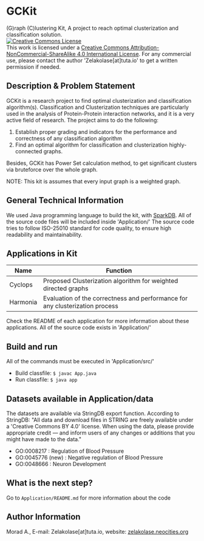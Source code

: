 # GCKit
(G)raph (C)lustering Kit, A project to reach optimal clusterization and classification solution.<br>
<a rel="license" href="http://creativecommons.org/licenses/by-nc-sa/4.0/"><img alt="Creative Commons License" style="border-width:0" src="https://i.creativecommons.org/l/by-nc-sa/4.0/88x31.png" /></a><br />This work is licensed under a <a rel="license" href="http://creativecommons.org/licenses/by-nc-sa/4.0/">Creative Commons Attribution-NonCommercial-ShareAlike 4.0 International License</a>. For any commercial use, please contact the author 'Zelakolase[at]tuta.io' to get a written permission if needed.
## Description & Problem Statement
GCKit is a research project to find optimal clusterization and classification algorithm(s). Classification and Clusterization techniques are particularly used in the analysis of Protein-Protein interaction networks, and it is a very active field of research. The project aims to do the following:
1. Establish proper grading and indicators for the performance and correctness of any classification algorithm
2. Find an optimal algorithm for classification and clusterization highly-connected graphs.

Besides, GCKit has Power Set calculation method, to get significant clusters via bruteforce over the whole graph.

NOTE: This kit is assumes that every input graph is a weighted graph.

## General Technical Information
We used Java programming language to build the kit, with [SparkDB](https://github.com/NaDeSys/SparkDB). All of the source code files will be included inside 'Application/' The source code tries to follow ISO-25010 standard for code quality, to ensure high readability and maintainability.

## Applications in Kit
| Name      | Function |
| ----------- | ----------- |
| Cyclops      | Proposed Clusterization algorithm for weighted directed graphs        |
| Harmonia   | Evaluation of the correctness and performance for any clusterization process       |

Check the README of each application for more information about these applications. All of the source code exists in 'Application/'

## Build and run
All of the commands must be executed in 'Application/src/'
- Build classfile: `$ javac App.java`
- Run classfile: `$ java app`

## Datasets available in Application/data
The datasets are available via StringDB export function. According to StringDB: "All data and download files in STRING are freely available under a 'Creative Commons BY 4.0' license. When using the data, please provide appropriate credit — and inform users of any changes or additions that you might have made to the data."

- GO:0008217 : Regulation of Blood Pressure
- GO:0045776 (new) : Negative regulation of Blood Pressure
- GO:0048666 : Neuron Development

## What is the next step?
Go to `Application/README.md` for more information about the code

## Author Information
Morad A., E-mail: Zelakolase[at]tuta.io, website: [zelakolase.neocities.org](zelakolase.neocities.org)